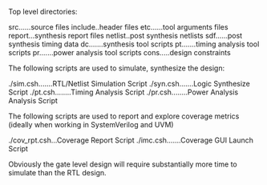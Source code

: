 
Top level directories:

src......source files
include..header files
etc......tool arguments files
report...synthesis report files
netlist..post synthesis netlists
sdf......post synthesis timing data
dc.......synthesis tool scripts
pt.......timing analysis tool scripts
pr.......power analysis tool scripts
cons.....design constraints


The following scripts are used to simulate, synthesize the
design:

./sim.csh.......RTL/Netlist Simulation Script
./syn.csh.......Logic Synthesize Script
./pt.csh........Timing Analysis Script
./pr.csh........Power Analysis Analysis Script

The following scripts are used to report and explore
coverage metrics (ideally when working in SystemVerilog and UVM)

./cov_rpt.csh...Coverage Report Script
./imc.csh.......Coverage GUI Launch Script
 
Obviously the gate level design will require substantially more time
to simulate than the RTL design.

